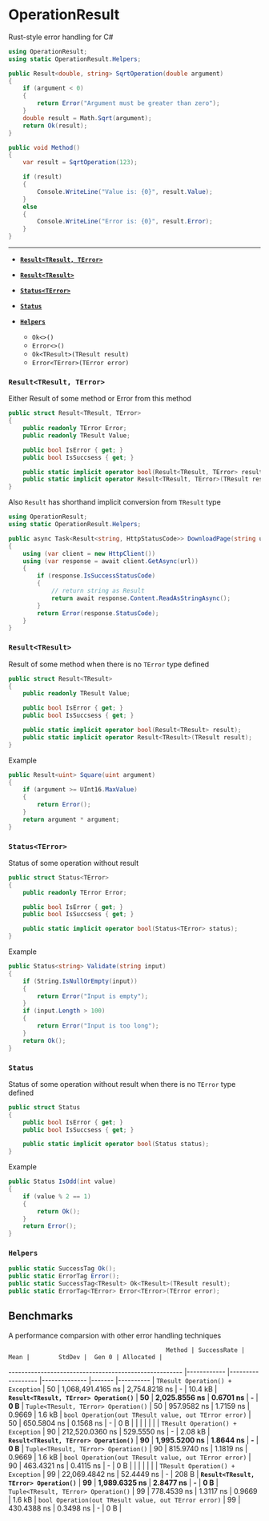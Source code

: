 # OperationResult
Rust-style error handling for C#

```cs
using OperationResult;
using static OperationResult.Helpers;

public Result<double, string> SqrtOperation(double argument)
{
    if (argument < 0)
    {
        return Error("Argument must be greater than zero");
    }
    double result = Math.Sqrt(argument);
    return Ok(result);
}

public void Method()
{
    var result = SqrtOperation(123);

    if (result)
    {
        Console.WriteLine("Value is: {0}", result.Value);
    }
    else
    {
        Console.WriteLine("Error is: {0}", result.Error);
    }
}
```

---
* [__`Result<TResult, TError>`__](#operation-result-result-error)

* [__`Result<TResult>`__](#operation-result-result)

* [__`Status<TError>`__](#operation-result-status-error)

* [__`Status`__](#operation-result-status)

* [__`Helpers`__](#operation-result-helpers)
  - `Ok<>()`
  - `Error<>()`
  - `Ok<TResult>(TResult result)`
  - `Error<TError>(TError error)`
  

### <a name="operation-result-result-error"></a>`Result<TResult, TError>`
Either Result of some method or Error from this method
```cs
public struct Result<TResult, TError>
{
    public readonly TError Error;
    public readonly TResult Value;

    public bool IsError { get; }
    public bool IsSuccsess { get; }

    public static implicit operator bool(Result<TResult, TError> result);
    public static implicit operator Result<TResult, TError>(TResult result);
}
```

Also `Result` has shorthand implicit conversion from `TResult` type
```cs
using OperationResult;
using static OperationResult.Helpers;

public async Task<Result<string, HttpStatusCode>> DownloadPage(string url)
{
    using (var client = new HttpClient())
    using (var response = await client.GetAsync(url))
    {
        if (response.IsSuccessStatusCode)
        {
            // return string as Result
            return await response.Content.ReadAsStringAsync();
        }
        return Error(response.StatusCode);
    }
}
```

### <a name="operation-result-result"></a>`Result<TResult>`
Result of some method when there is no `TError` type defined
```cs
public struct Result<TResult>
{
    public readonly TResult Value;

    public bool IsError { get; }
    public bool IsSuccsess { get; }

    public static implicit operator bool(Result<TResult> result);
    public static implicit operator Result<TResult>(TResult result);
}
```

Example
```cs
public Result<uint> Square(uint argument)
{
    if (argument >= UInt16.MaxValue)
    {
        return Error();
    }
    return argument * argument;
}
```

### <a name="operation-result-status-error"></a>`Status<TError>`
Status of some operation without result
```cs
public struct Status<TError>
{
    public readonly TError Error;

    public bool IsError { get; }
    public bool IsSuccsess { get; }

    public static implicit operator bool(Status<TError> status);
}
```

Example
```cs
public Status<string> Validate(string input)
{
    if (String.IsNullOrEmpty(input))
    {
        return Error("Input is empty");
    }
    if (input.Length > 100)
    {
        return Error("Input is too long");
    }
    return Ok();
}
```

### <a name="operation-result-status"></a>`Status`
Status of some operation without result when there is no `TError` type defined
```cs
public struct Status
{
    public bool IsError { get; }
    public bool IsSuccsess { get; }

    public static implicit operator bool(Status status);
}
```

Example
```cs
public Status IsOdd(int value)
{
    if (value % 2 == 1)
    {
        return Ok();
    }
    return Error();
}
```

### <a name="operation-result-helpers"></a>`Helpers`
```cs
public static SuccessTag Ok();
public static ErrorTag Error();
public static SuccessTag<TResult> Ok<TResult>(TResult result);
public static ErrorTag<TError> Error<TError>(TError error);
```

## Benchmarks
A performance comparsion with other error handling techniques

                                                Method | SuccessRate |              Mean |        StdDev |  Gen 0 | Allocated |
------------------------------------------------------ |------------ |------------------ |-------------- |------- |---------- |
                     `TResult Operation() + Exception` |          50 | 1,068,491.4165 ns | 2,754.8218 ns |      - |   10.4 kB |
             **`Result<TResult, TError> Operation()`** |      **50** | **2,025.8556 ns** | **0.6701 ns** |  **-** |   **0 B** |
                  `Tuple<TResult, TError> Operation()` |          50 |       957.9582 ns |     1.7159 ns | 0.9669 |    1.6 kB |
 `bool Operation(out TResult value, out TError error)` |          50 |       650.5804 ns |     0.1568 ns |      - |       0 B |
                                                       |             |                   |               |        |           |
                     `TResult Operation() + Exception` |          90 |   212,520.0360 ns |   529.5550 ns |      - |   2.08 kB |
             **`Result<TResult, TError> Operation()`** |      **90** | **1,995.5200 ns** | **1.8644 ns** |  **-** |   **0 B** |
                  `Tuple<TResult, TError> Operation()` |          90 |       815.9740 ns |     1.1819 ns | 0.9669 |    1.6 kB |
 `bool Operation(out TResult value, out TError error)` |          90 |       463.4321 ns |     0.4115 ns |      - |       0 B |
                                                       |             |                   |               |        |           |
                     `TResult Operation() + Exception` |          99 |    22,069.4842 ns |    52.4449 ns |      - |     208 B |
             **`Result<TResult, TError> Operation()`** |      **99** | **1,989.6325 ns** | **2.8477 ns** |  **-** |   **0 B** |
                  `Tuple<TResult, TError> Operation()` |          99 |       778.4539 ns |     1.3117 ns | 0.9669 |    1.6 kB |
 `bool Operation(out TResult value, out TError error)` |          99 |       430.4388 ns |     0.3498 ns |      - |       0 B |
